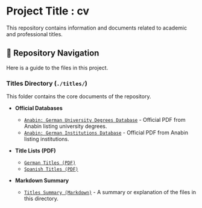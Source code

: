 # Project Title : cv

This repository contains information and documents related to academic and professional titles.

## 📂 Repository Navigation

Here is a guide to the files in this project.

### Titles Directory (`./titles/`)

This folder contains the core documents of the repository.

* **Official Databases**
    * [`Anabin: German University Degrees Database`](./titles/https___anabin.kmk.org_db_hochschulabschluesse.pdf) - Official PDF from Anabin listing university degrees.
    * [`Anabin: German Institutions Database`](./titles/https___anabin.kmk.org_db_institutionen.pdf) - Official PDF from Anabin listing institutions.

* **Title Lists (PDF)**
    * [`German Titles (PDF)`](./titles/titles-de.pdf)
    * [`Spanish Titles (PDF)`](./titles/titles-es.pdf)

* **Markdown Summary**
    * [`Titles Summary (Markdown)`](./titles/titles.md) - A summary or explanation of the files in this directory.

